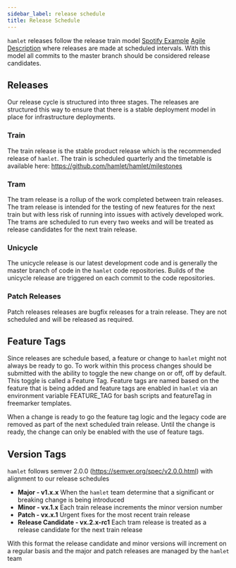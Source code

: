 ```yaml
---
sidebar_label: release schedule
title: Release Schedule
---
```


`hamlet` releases follow the release train model [Spotify Example](https://labs.spotify.com/2014/03/27/spotify-engineering-culture-part-1/) [Agile Description](https://www.scaledagileframework.com/agile-release-train/) where releases are made at scheduled intervals. With this model all commits to the master branch should be considered release candidates.

## Releases

Our release cycle is structured into three stages. The releases are structured this way to ensure that there is a stable deployment model in place for infrastructure deployments.

### Train

The train release is the stable product release which is the recommended release of `hamlet`. The train is scheduled quarterly and the timetable is available here: https://github.com/hamlet/hamlet/milestones

### Tram

The tram release is a rollup of the work completed between train releases. The tram release is intended for the testing of new features for the next train but with less risk of running into issues with actively developed work. The trams are scheduled to run every two weeks and will be treated as release candidates for the next train release.

### Unicycle

The unicycle release is our latest development code and is generally the master branch of code in the `hamlet` code repositories. Builds of the unicycle release are triggered on each commit to the code repositories.

### Patch Releases

Patch releases releases are bugfix releases for a train release. They are not scheduled and will be released as required.

## Feature Tags

Since releases are schedule based, a feature or change to `hamlet` might not always be ready to go. To work within this process changes should be submitted with the ability to toggle the new change on or off, off by default. This toggle is called a Feature Tag. Feature tags are named based on the feature that is being added and feature tags are enabled in `hamlet` via an environment variable FEATURE_TAG for bash scripts and featureTag in freemarker templates.

When a change is ready to go the feature tag logic and the legacy code are removed as part of the next scheduled train release. Until the change is ready, the change can only be enabled with the use of feature tags.

## Version Tags

`hamlet` follows semver 2.0.0 (https://semver.org/spec/v2.0.0.html) with alignment to our release schedules

- **Major - v1.x.x** When the `hamlet` team determine that a significant or breaking change is being introduced
- **Minor - vx.1.x** Each train release increments the minor version number
- **Patch - vx.x.1** Urgent fixes for the most recent train release
- **Release Candidate - vx.2.x-rc1** Each tram release is treated as a release candidate for the next train release

With this format the release candidate and minor versions will increment on a regular basis and the major and patch releases are managed by the `hamlet` team
